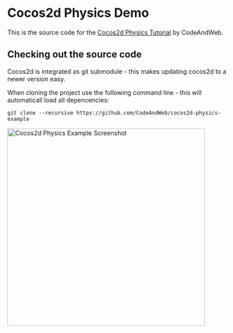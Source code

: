 # Cocos2d Physics Demo

This is the source code for the [Cocos2d Physics Tutorial](https://www.codeandweb.com/physicseditor/tutorials/cocos2d-physics-tutorial) by CodeAndWeb.

## Checking out the source code 

Cocos2d is integrated as git submodule - this makes updating cocos2d to a newer version easy. 

When cloning the project use the following command line - this will automaticall load all depencencies:


```
git clone --recursive https://github.com/CodeAndWeb/cocos2d-physics-example
```

<img src="cocos2d-physics-tutorial-screenshot-2.png" alt="Cocos2d Physics Example Screenshot" style="height:450px">


